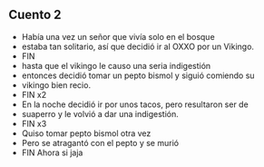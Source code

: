 ## Cuento 2
- Había una vez un señor que vivía solo en el bosque
- estaba tan solitario, así que decidió ir al OXXO por un Vikingo.
- FIN
- hasta que el vikingo le causo una seria indigestión
- entonces decidió tomar un pepto bismol y siguió comiendo su
- vikingo bien recio.
- FIN x2
- En la noche decidió ir por unos tacos, pero resultaron ser de
- suaperro y le volvió a dar una indigestión.
- FIN x3
- Quiso tomar pepto bismol otra vez
- Pero se atragantó con el pepto y se murió
- FIN Ahora si jaja 